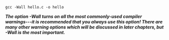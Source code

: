 

```shell
gcc -Wall hello.c -o hello
```
***The option -Wall turns on all the most commonly-used compiler warnings---it is recommended that you always use this option! There are many other warning options which will be discussed in later chapters, but -Wall is the most important.***

